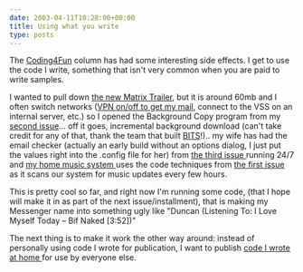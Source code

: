 ```yaml
---
date: 2003-04-11T10:28:00+00:00
title: Using what you write
type: posts
---
```

The [Coding4Fun](https://msdn.microsoft.com/columns/codefun.asp) column has had some interesting side effects. I get to use the code I write, something that isn't very common when you are paid to write samples.

I wanted to pull down [the new Matrix Trailer](https://whatisthematrix.warnerbros.com/rl_cmp/sequel_trailers.html), but it is around 60mb and I often switch networks ([VPN on/off to get my mail](https://dotnetweblogs.com/ksharkey/posts/5206.aspx), connect to the VSS on an internal server, etc.) so I opened the Background Copy program from my [second issue](https://msdn.microsoft.com/library/en-us/dncodefun/html/code4fun02282003.asp)... off it goes, incremental background download (can't take credit for any of that, thank the team that built [BITS](https://msdn.microsoft.com/library/en-us/bits/bits/using_bits.asp)!).. my wife has had the email checker (actually an early build without an options dialog, I just put the values right into the .config file for her) from [the third issue ](https://msdn.microsoft.com/library/en-us/dncodefun/html/code4fun03282003.asp)running 24/7 and [my home music system ](https://www.duncanmackenzie.net/musicxp)uses the code techniques from [the first issue ](https://msdn.microsoft.com/library/en-us/dncodefun/html/code4fun01242003.asp)as it scans our system for music updates every few hours.

This is pretty cool so far, and right now I'm running some code, (that I hope will make it in as part of the next issue/installment), that is making my Messenger name into something ugly like "Duncan (Listening To: I Love Myself Today – Bif Naked [3:52])"

The next thing is to make it work the other way around: instead of personally using code I wrote for publication, I want to publish [code I wrote at home ](https://www.gotdotnet.com/community/workspaces/workspace.aspx?id=cd71ce33-9238-4ba0-a1e6-294413f743b9)for use by everyone else.
